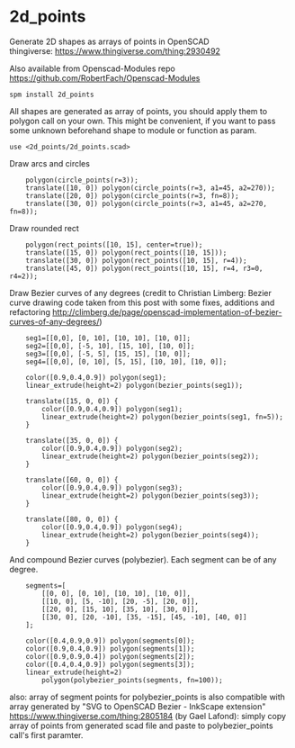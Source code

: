 # 2d_points
Generate 2D shapes as arrays of points in OpenSCAD  
thingiverse: https://www.thingiverse.com/thing:2930492

Also available from Openscad-Modules repo
https://github.com/RobertFach/Openscad-Modules

~~~
spm install 2d_points
~~~

All shapes are generated as array of points, you should apply them to polygon call on your own. This might be convenient, if you want to pass some unknown beforehand shape to module or function as param.

~~~scad
use <2d_points/2d_points.scad>
~~~

Draw arcs and circles
~~~
    polygon(circle_points(r=3));
    translate([10, 0]) polygon(circle_points(r=3, a1=45, a2=270));
    translate([20, 0]) polygon(circle_points(r=3, fn=8));
    translate([30, 0]) polygon(circle_points(r=3, a1=45, a2=270, fn=8));
~~~

Draw rounded rect
~~~scad
    polygon(rect_points([10, 15], center=true));
    translate([15, 0]) polygon(rect_points([10, 15]));
    translate([30, 0]) polygon(rect_points([10, 15], r=4));
    translate([45, 0]) polygon(rect_points([10, 15], r=4, r3=0, r4=2));
~~~

Draw Bezier curves of any degrees (credit to Christian Limberg: Bezier curve drawing code taken from this post with some fixes, additions and refactoring http://climberg.de/page/openscad-implementation-of-bezier-curves-of-any-degrees/)
~~~scad
    seg1=[[0,0], [0, 10], [10, 10], [10, 0]];
    seg2=[[0,0], [-5, 10], [15, 10], [10, 0]];
    seg3=[[0,0], [-5, 5], [15, 15], [10, 0]];
    seg4=[[0,0], [0, 10], [5, 15], [10, 10], [10, 0]];
    
    color([0.9,0.4,0.9]) polygon(seg1);
    linear_extrude(height=2) polygon(bezier_points(seg1));
    
    translate([15, 0, 0]) {
        color([0.9,0.4,0.9]) polygon(seg1);
        linear_extrude(height=2) polygon(bezier_points(seg1, fn=5));
    }
    
    translate([35, 0, 0]) {
        color([0.9,0.4,0.9]) polygon(seg2);
        linear_extrude(height=2) polygon(bezier_points(seg2));
    }
    
    translate([60, 0, 0]) {
        color([0.9,0.4,0.9]) polygon(seg3);
        linear_extrude(height=2) polygon(bezier_points(seg3));
    }
    
    translate([80, 0, 0]) {
        color([0.9,0.4,0.9]) polygon(seg4);
        linear_extrude(height=2) polygon(bezier_points(seg4));
    }
~~~

And compound Bezier curves (polybezier). Each segment can be of any degree.
~~~scad
    segments=[
        [[0, 0], [0, 10], [10, 10], [10, 0]],
        [[10, 0], [5, -10], [20, -5], [20, 0]],
        [[20, 0], [15, 10], [35, 10], [30, 0]],
        [[30, 0], [20, -10], [35, -15], [45, -10], [40, 0]]
    ];
    
    color([0.4,0.9,0.9]) polygon(segments[0]);
    color([0.9,0.4,0.9]) polygon(segments[1]);
    color([0.9,0.9,0.4]) polygon(segments[2]);
    color([0.4,0.4,0.9]) polygon(segments[3]);
    linear_extrude(height=2)
        polygon(polybezier_points(segments, fn=100));
~~~

also: array of segment points for polybezier_points is also compatible with array generated by "SVG to OpenSCAD Bezier - InkScape extension" https://www.thingiverse.com/thing:2805184 (by Gael Lafond): simply copy array of points from generated scad file and paste to polybezier_points call's first paramter.

